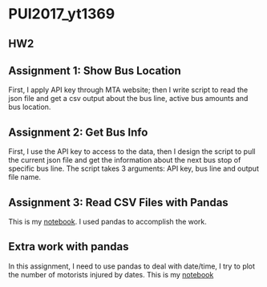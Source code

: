# PUI2017_yt1369
## HW2
## Assignment 1: Show Bus Location
First, I apply API key through MTA website;
then I write script to read the json file and get a csv output about the bus line, active bus amounts and bus location. 

## Assignment 2: Get Bus Info
First,  I use the API key to access to the data,
then I design the script to pull the current json file and get the information about the next bus stop of specific bus line.
The script takes 3 arguments: API key, bus line and output file name. 

## Assignment 3: Read CSV Files with Pandas
This is my [notebook](https://localhost:8000/user/yt1369/notebooks/homedirs/yt1369/Assignment3_Read_CSVfiles_yt1369.ipynb).
I used pandas to accomplish the work.

## Extra work with pandas
In this assignment, I need to use pandas to deal with date/time, I try to plot the number of motorists injured by dates.
This is my [notebook](https://localhost:8000/user/yt1369/notebooks/homedirs/yt1369/Extra_Work_with_Dates_yt1369.ipynb)